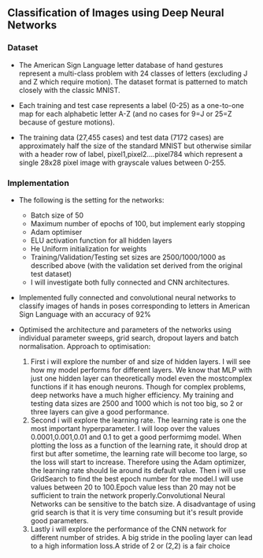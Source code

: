   ## Classification of Images using Deep Neural Networks
  
  ### Dataset
  - The American Sign Language letter database of hand gestures represent a multi-class problem with 24 classes of letters 
   (excluding J and Z which require motion). The dataset format is patterned to match closely with the classic MNIST. 

  - Each training and test case represents a label (0-25) as a one-to-one map for each alphabetic letter A-Z 
   (and no cases for 9=J or 25=Z because of gesture motions).

  - The training data (27,455 cases) and test data (7172 cases) are approximately half the size of the standard MNIST but
   otherwise similar with a header row of label, pixel1,pixel2….pixel784 which represent a single 28x28 pixel image with 
   grayscale values between 0-255. 
   
### Implementation
- The following is the setting for the networks:
    - Batch size of 50
    - Maximum number of epochs of 100, but implement early stopping
    - Adam optimiser
    - ELU activation function for all hidden layers
    - He Uniform initialization for weights
    - Training/Validation/Testing set sizes are 2500/1000/1000 as described above (with the validation set derived from the original test dataset)
    - I will investigate both fully connected and CNN architectures.

-  Implemented fully connected and convolutional neural networks to classify images of hands in poses corresponding to letters 
  in American Sign Language with an accuracy of 92%

-  Optimised the architecture and parameters of the networks using individual parameter sweeps, grid search, dropout layers 
     and batch normalisation. Approach to optimisation:
    1. First i will explore the number of and size of hidden layers. I will see how my model performs for different layers. We know that MLP with just one hidden layer can theoretically model even the mostcomplex functions if it has enough neurons. Though for complex problems, deep networks have a much higher efficiency. My training and testing data sizes are 2500 and 1000 which is not too big, so 2 or three layers can give a good performance.
    2. Second i will explore the learning rate. The learning rate is one the most important hyperparameter. I will loop over the values 0.0001,0.001,0.01 and 0.1 to get a good performimg model. When plotting the loss as a function of the learning rate, it should drop at first but after sometime, the learning rate will become too large, so the loss will start to increase. Therefore using the Adam optimizer, the learning rate should lie around its default value.
Then i will use GridSearch to find the best epoch number for the model.I will use values between 20 to 100.Epoch value less than 20 may not be sufficient to train the network properly.Convolutional Neural Networks can be sensitive to the batch size. A disadvantage of using grid search is that it is very time consuming but it's result provide good parameters.
    3. Lastly i will explore the performance of the CNN network for different number of strides. A big stride in the pooling layer can lead to a high information loss.A stride of 2 or (2,2) is a fair choice
